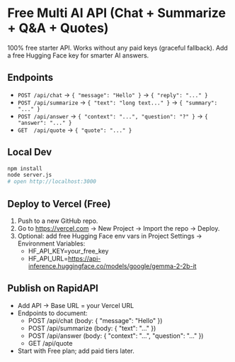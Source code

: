 # Free Multi AI API (Chat + Summarize + Q&A + Quotes)

100% free starter API. Works without any paid keys (graceful fallback). Add a free Hugging Face key for smarter AI answers.

## Endpoints
- `POST /api/chat`       → `{ "message": "Hello" }` → `{ "reply": "..." }`
- `POST /api/summarize`  → `{ "text": "long text..." }` → `{ "summary": "..." }`
- `POST /api/answer`     → `{ "context": "...", "question": "?" }` → `{ "answer": "..." }`
- `GET  /api/quote`      → `{ "quote": "..." }`

## Local Dev
```bash
npm install
node server.js
# open http://localhost:3000
```

## Deploy to Vercel (Free)
1) Push to a new GitHub repo.
2) Go to https://vercel.com → New Project → Import the repo → Deploy.
3) Optional: add free Hugging Face env vars in Project Settings → Environment Variables:
   - HF_API_KEY=your_free_key
   - HF_API_URL=https://api-inference.huggingface.co/models/google/gemma-2-2b-it

## Publish on RapidAPI
- Add API → Base URL = your Vercel URL
- Endpoints to document:
  - POST /api/chat (body: { "message": "Hello" })
  - POST /api/summarize (body: { "text": "..." })
  - POST /api/answer (body: { "context": "...", "question": "..." })
  - GET  /api/quote
- Start with Free plan; add paid tiers later.
